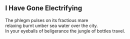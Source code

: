 I Have Gone Electrifying
------------------------
The phlegm pulses on its fractious mare  
relaxing burnt umber sea water over the city.  
In your eyeballs of beligerance the jungle of bottles travel.  

